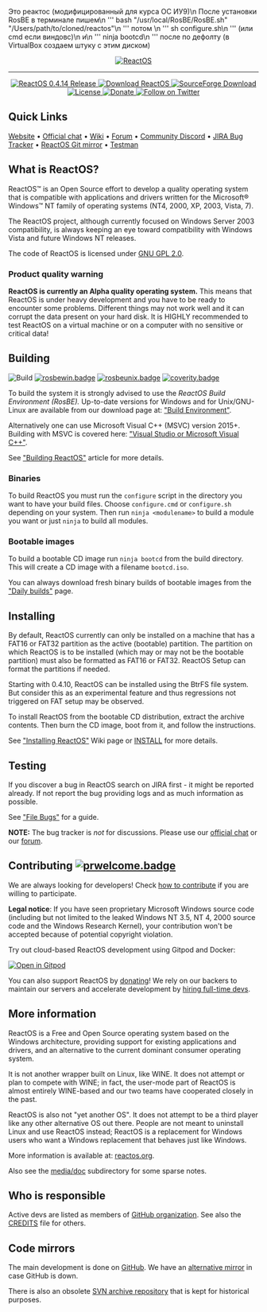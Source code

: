 
 Это реактос (модифицированный для курса ОС ИУ9)\n
После установки RosBE в терминале пишем\n
'''
bash "/usr/local/RosBE/RosBE.sh" "/Users/path/to/cloned/reactos"\n
'''
потом \n
'''
sh configure.sh\n
'''
(или cmd если виндовс)\n
и\n
'''
ninja bootcd\n
'''
после по дефолту (в VirtualBox создаем штуку с этим диском)



<p align=center>
  <a href="https://reactos.org/">
    <img alt="ReactOS" src="https://reactos.org/wiki/images/0/02/ReactOS_logo.png">
  </a>
</p>

---

<p align=center>
  <a href="https://reactos.org/project-news/reactos-0414-released/">
    <img alt="ReactOS 0.4.14 Release" src="https://img.shields.io/badge/release-0.4.14-0688CB.svg">
  </a>
  <a href="https://reactos.org/download/">
    <img alt="Download ReactOS" src="https://img.shields.io/badge/download-latest-0688CB.svg">
  </a>
  <a href="https://sourceforge.net/projects/reactos/">
    <img alt="SourceForge Download" src="https://img.shields.io/sourceforge/dm/reactos.svg?colorB=0688CB">
  </a>
  <a href="https://github.com/reactos/reactos/blob/master/COPYING">
    <img alt="License" src="https://img.shields.io/badge/license-GNU_GPL_2.0-0688CB.svg">
  </a>
  <a href="https://reactos.org/donate/">
    <img alt="Donate" src="https://img.shields.io/badge/%24-donate-E44E4A.svg">
  </a>
  <a href="https://twitter.com/reactos">
    <img alt="Follow on Twitter" src="https://img.shields.io/twitter/follow/reactos.svg?style=social&label=Follow%20%40reactos">
  </a>
</p>

## Quick Links
[Website](https://reactos.org/) &bull;
[Official chat](https://chat.reactos.org/) &bull;
[Wiki](https://reactos.org/wiki/) &bull;
[Forum](https://reactos.org/forum/) &bull;
[Community Discord](https://discord.gg/7knjvhT) &bull;
[JIRA Bug Tracker](https://jira.reactos.org/issues/) &bull;
[ReactOS Git mirror](https://git.reactos.org/) &bull;
[Testman](https://reactos.org/testman/)

## What is ReactOS?

ReactOS™ is an Open Source effort to develop a quality operating system that is compatible with applications and drivers written for the Microsoft® Windows™ NT family of operating systems (NT4, 2000, XP, 2003, Vista, 7).

The ReactOS project, although currently focused on Windows Server 2003 compatibility, is always keeping an eye toward compatibility with Windows Vista and future Windows NT releases.

The code of ReactOS is licensed under [GNU GPL 2.0](https://github.com/reactos/reactos/blob/master/COPYING).

### Product quality warning

**ReactOS is currently an Alpha quality operating system.** This means that ReactOS is under heavy development and you have to be ready to encounter some problems. Different things may not work well and it can corrupt the data present on your hard disk. It is HIGHLY recommended to test ReactOS on a virtual machine or on a computer with no sensitive or critical data!

## Building

![Build](https://github.com/reactos/reactos/workflows/Build/badge.svg) [![rosbewin.badge]][rosbewin.link] [![rosbeunix.badge]][rosbeunix.link] [![coverity.badge]][coverity.link]

To build the system it is strongly advised to use the _ReactOS Build Environment (RosBE)._
Up-to-date versions for Windows and for Unix/GNU-Linux are available from our download page at: ["Build Environment"](https://reactos.org/wiki/Build_Environment).

Alternatively one can use Microsoft Visual C++ (MSVC) version 2015+. Building with MSVC is covered here: ["Visual Studio or Microsoft Visual C++"](https://reactos.org/wiki/CMake#Visual_Studio_or_Microsoft_Visual_C.2B.2B).

See ["Building ReactOS"](https://reactos.org/wiki/Building_ReactOS) article for more details.

### Binaries

To build ReactOS you must run the `configure` script in the directory you want to have your build files. Choose `configure.cmd` or `configure.sh` depending on your system. Then run `ninja <modulename>` to build a module you want or just `ninja` to build all modules.

### Bootable images

To build a bootable CD image run `ninja bootcd` from the build directory. This will create a CD image with a filename `bootcd.iso`.

You can always download fresh binary builds of bootable images from the ["Daily builds"](https://reactos.org/getbuilds/) page.

## Installing

By default, ReactOS currently can only be installed on a machine that has a FAT16 or FAT32 partition as the active (bootable) partition.
The partition on which ReactOS is to be installed (which may or may not be the bootable partition) must also be formatted as FAT16 or FAT32.
ReactOS Setup can format the partitions if needed.

Starting with 0.4.10, ReactOS can be installed using the BtrFS file system. But consider this as an experimental feature and thus regressions not triggered on FAT setup may be observed.

To install ReactOS from the bootable CD distribution, extract the archive contents. Then burn the CD image, boot from it, and follow the instructions.

See ["Installing ReactOS"](https://reactos.org/wiki/Installing_ReactOS) Wiki page or [INSTALL](INSTALL) for more details.

## Testing

If you discover a bug in ReactOS search on JIRA first - it might be reported already. If not report the bug providing logs and as much information as possible.

See ["File Bugs"](https://reactos.org/wiki/File_Bugs) for a guide.

__NOTE:__ The bug tracker is _not_ for discussions. Please use our [official chat](https://chat.reactos.org/) or our [forum](https://reactos.org/forum/).

## Contributing  [![prwelcome.badge]](https://reactos.org/wiki/Commiting_Changes)

We are always looking for developers! Check [how to contribute](CONTRIBUTING.md) if you are willing to participate.

__Legal notice__: If you have seen proprietary Microsoft Windows source code (including but not limited to the leaked Windows NT 3.5, NT 4, 2000 source code and the Windows Research Kernel), your contribution won't be accepted because of potential copyright violation.

Try out cloud-based ReactOS development using Gitpod and Docker:

[![Open in Gitpod](https://gitpod.io/button/open-in-gitpod.svg)](https://gitpod.io/#https://github.com/reactos/reactos)

You can also support ReactOS by [donating](https://reactos.org/donate/)! We rely on our backers to maintain our servers and accelerate development by [hiring full-time devs](https://reactos.org/contributing/#paid-jobs).

## More information

ReactOS is a Free and Open Source operating system based on the Windows architecture,
providing support for existing applications and drivers, and an alternative to the current dominant consumer operating system.

It is not another wrapper built on Linux, like WINE. It does not attempt or plan to compete with WINE; in fact, the user-mode part of ReactOS is almost entirely WINE-based and our two teams have cooperated closely in the past.

ReactOS is also not "yet another OS". It does not attempt to be a third player like any other alternative OS out there. People are not meant to uninstall Linux and use ReactOS instead; ReactOS is a replacement for Windows users who want a Windows replacement that behaves just like Windows.

More information is available at: [reactos.org](https://reactos.org/).

Also see the [media/doc](/media/doc/) subdirectory for some sparse notes.

## Who is responsible

Active devs are listed as members of [GitHub organization](https://github.com/orgs/reactos/people).
See also the [CREDITS](CREDITS) file for others.

## Code mirrors

The main development is done on [GitHub](https://github.com/reactos/reactos). We have an [alternative mirror](https://git.reactos.org/?p=reactos.git) in case GitHub is down.

There is also an obsolete [SVN archive repository](https://svn.reactos.org/reactos/) that is kept for historical purposes.

[coverity.badge]:   https://scan.coverity.com/projects/205/badge.svg?flat=1
[rosbewin.badge]:   https://img.shields.io/badge/RosBE_Windows-2.2.0-0688CB.svg
[rosbeunix.badge]:  https://img.shields.io/badge/RosBE_Unix-2.2-0688CB.svg
[prwelcome.badge]:  https://img.shields.io/badge/PR-welcome-0688CB.svg

[coverity.link]:    https://scan.coverity.com/projects/205
[rosbewin.link]:    https://sourceforge.net/projects/reactos/files/RosBE-Windows/i386/2.2.0/
[rosbeunix.link]:   https://sourceforge.net/projects/reactos/files/RosBE-Unix/2.2/
